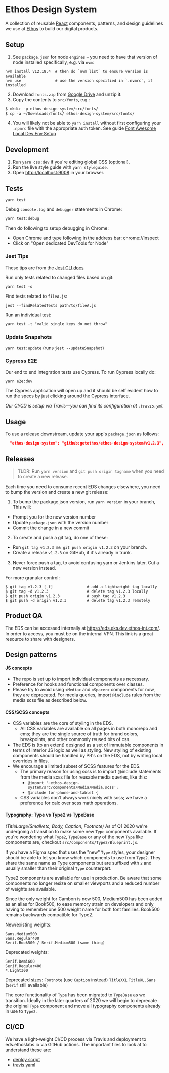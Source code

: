 # Ethos Design System

A collection of reusable [React](https://reactjs.org/) components, patterns, and design guidelines we use at
[Ethos](https://ethoslife.com) to build our digital products.

## Setup

1. See `package.json` for node `engines` – you need to have that version of node installed specifically, e.g. via `nvm`:

```shell
nvm install v12.18.4  # then do `nvm list` to ensure version is available
nvm use               # use the version specified in `.nvmrc`, if installed
```

2. Download `fonts.zip` from [Google Drive](https://drive.google.com/drive/u/0/folders/1hvAAEUWEsz2Hq-Wmj09xOvCYeixkJ4_c) and unzip it.
3. Copy the contents to `src/fonts`, e.g.:

```
$ mkdir -p ethos-design-system/src/fonts/
$ cp -a ~/Downloads/fonts/ ethos-design-system/src/fonts/
```

4. You will likely not be able to `yarn install` without first configuring your `.npmrc` file with the appropriate auth token. See guide [Font Awesome Local Dev Env Setup](https://www.notion.so/getethos/Font-Awesome-Local-Dev-Env-Setup-94eddc9f27044b489a545ddcd9e173d4)

## Development

1. Run `yarn css:dev` if you're editing global CSS (optional).
2. Run the live style guide with `yarn styleguide`.
3. Open [http://localhost:9008](http://localhost:9008) in your browser.

## Tests

```
yarn test
```

Debug `console.log` and `debugger` statements in Chrome:

```
yarn test:debug
```

Then do following to setup debugging in Chrome:

- Open Chrome and type following in the address bar: chrome://inspect
- Click on "Open dedicated DevTools for Node"

### Jest Tips

These tips are from the [Jest CLI docs](https://jestjs.io/docs/en/22.x/cli#running-from-the-command-line)

Run only tests related to changed files based on git:

```shell
yarn test -o
```

Find tests related to `fileA.js`:

```shell
jest --findRelatedTests path/to/fileA.js
```

Run an individual test:

```
yarn test -t "valid single keys do not throw"
```

### Update Snapshots

`yarn test:update` (runs `jest --updateSnapshot`)

### Cypress E2E

Our end to end integration tests use Cypress. To run Cypress locally do:

```
yarn e2e:dev
```

The Cypress application will open up and it should be self evident how to run the specs by just clicking around the Cypress interface.

_Our CI/CD is setup via Travis—you can find its configuration at `.travis.yml`_

## Usage

To use a release downstream, update your app's `package.json` as follows:

```json
  "ethos-design-system": "github:getethos/ethos-design-system#v1.2.3",
```

## Releases

> TLDR: Run `yarn version` and `git push origin tagname` when you need to create a new release.

Each time you need to consume recent EDS changes elsewhere, you need to bump the version and create a new git release:

1. To bump the package.json version, run `yarn version` in your branch, This will:

- Prompt you for the new version number
- Update `package.json` with the version number
- Commit the change in a new commit

2. To create and push a git tag, do one of these:

- Run `git tag v1.2.3 && git push origin v1.2.3` on your branch.
- Create a release `v1.2.3` on GitHub, if it's already in trunk.

3. Never force push a tag, to avoid confusing yarn or Jenkins later. Cut a new version instead.

For more granular control:

```
$ git tag v1.2.3 [-f]               # add a lightweight tag locally
$ git tag -d v1.2.3                 # delete tag v1.2.3 locally
$ git push origin v1.2.3            # push tag v1.2.3
$ git push -d origin v1.2.3         # delete tag v1.2.3 remotely
```

## Product QA
The EDS can be accessed internally at https://eds.eks.dev.ethos-int.com/. In order to access, you must be on the internal VPN. This link is a great resource to share with designers.

## Design patterns

#### JS concepts

- The repo is set up to import individual components as necessary.
- Preference for hooks and functional components over classes.
- Please try to avoid using `<Media>` and `<Spacer>` components for now, they are deprecated. For media queries, import `@include` rules from the media scss file as described below.

#### CSS/SCSS concepts

- CSS variables are the core of styling in the EDS.
  - All CSS variables are available on all pages in both monorepo and cms; they are the single source of truth for brand colors, breakpoints, and other commonly reused bits of css.
- The EDS is (to an extent) designed as a set of immutable components in terms of interior JS logic as well as styling. New styling of existing components should be handled by PR's on the EDS, not by writing local overrides in files.
- We encourage a limited subset of SCSS features for the EDS.
  - The primary reason for using scss is to import @include statements from the media scss file for reusable media queries, like this:
    - `@import '~ethos-design-system/src/components/Media/Media.scss';`
    - `@include for-phone-and-tablet {`
  - CSS variables don't always work nicely with scss; we have a preference for calc over scss math operations.

#### Typography: Type vs Type2 vs TypeBase

_(TitleLarge/Small/etc, Body, Caption, Footnote)_
As of Q1 2020 we're undergoing a transition to make some new `Type` components available. If you're wondering what `Type2`, `TypeBase` or any of the new `Type` like components are, checkout `src/components/Type2/Blueprint.js`.

If you have a Figma spec that uses the "new" `Type` styles, your designer should be able to let you know which components to use from `Type2`. They share the same name as Type components but are suffixed with `2` and usually smaller than their original `Type` counterpart.

Type2 components are available for use in production. Be aware that some components no longer resize on smaller viewports and a reduced number of weights are available.

Since the only weight for Cambon is now 500, Medium500 has been added as an alias for Book500, to ease memory strain on developers and only having to remember one 500 weight name for both font families. Book500 remains backwards compatible for Type2.

New/existing weights:

```
Sans.Medium500
Sans.Regular400
Serif.Book500 / Serif.Medium500 (same thing)
```

Deprecated weights:

```
Serif.Demi600
Serif.Regular400
*.Light300
```

Deprecated sizes:
`Footnote` (use `Caption` instead)
`TitleXXL`
`TitleXL.Sans` (`Serif` still available)

The core functionality of `Type` has been migrated to `TypeBase` as we transition. Ideally in the later quarters of 2020 we will begin to deprecate the original `Type` component and move all typography components already in use to `Type2`.

## CI/CD

We have a light-weight CI/CD process via Travis and deployment to eds.ethoslabs.io via GitHub actions. The important files to look at to understand these are:

- [deploy script](https://github.com/getethos/ethos-design-system/blob/master/.github/workflows/deploy.yml)
- [travis yaml](https://github.com/getethos/ethos-design-system/blob/master/.travis.yml)
